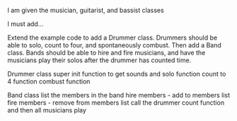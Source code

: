 I am given the musician, guitarist, and bassist classes

I must add...

Extend the example code to add a Drummer class. Drummers should be able to solo, count to four, and spontaneously combust.
Then add a Band class. Bands should be able to hire and fire musicians, and have the musicians play their solos after the drummer has counted time.

Drummer class
    super init function to get sounds and solo function
    count to 4 function
    combust function
    
Band class
    list the members in the band
    hire members - add to members list
    fire members - remove from members list
    call the drummer count function and then all musicians play
    
    
    